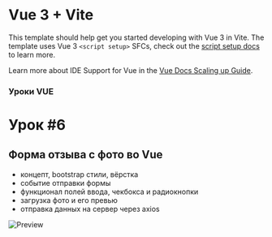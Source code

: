 # Vue 3 + Vite

This template should help get you started developing with Vue 3 in Vite. The template uses Vue 3 `<script setup>` SFCs, check out the [script setup docs](https://v3.vuejs.org/api/sfc-script-setup.html#sfc-script-setup) to learn more.

Learn more about IDE Support for Vue in the [Vue Docs Scaling up Guide](https://vuejs.org/guide/scaling-up/tooling.html#ide-support).

### Уроки VUE
# Урок #6
## Форма отзыва с фото во Vue

- концепт, bootstrap стили, вёрстка
- событие отправки формы
- функционал полей ввода, чекбокса и радиокнопки
- загрузка фото и его превью 
- отправка данных на сервер через axios

![Preview](https://github.com/ArtDinWin/vitejs-vite-lesson/blob/main/public/Form.jpg)
